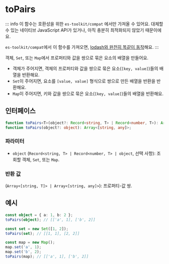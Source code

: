 # toPairs

::: info
이 함수는 호환성을 위한 `es-toolkit/compat` 에서만 가져올 수 있어요. 대체할 수 있는 네이티브 JavaScript API가 있거나, 아직 충분히 최적화되지 않았기 때문이에요.

`es-toolkit/compat`에서 이 함수를 가져오면, [lodash와 완전히 똑같이 동작](../../../compatibility.md)해요.
:::

객체, `Set`, 또는 `Map`에서 프로퍼티와 값을 쌍으로 묶은 요소의 배열을 만들어요.

- 객체가 주어지면, 객체의 프로퍼티와 값을 쌍으로 묶은 요소(`[key, value]`)들의 배열을 반환해요.
- `Set`이 주어지면, 요소를 `[value, value]` 형식으로 쌍으로 만든 배열을 반환을 반환해요.
- `Map`이 주어지면, 키와 값을 쌍으로 묶은 요소(`[key, value]`)들의 배열을 반환해요.

## 인터페이스

```typescript
function toPairs<T>(object?: Record<string, T> | Record<number, T>): Array<[string, T]>;
function toPairs(object?: object): Array<[string, any]>;
```

### 파라미터

- `object` (`Record<string, T> | Record<number, T> | object`, 선택 사항): 조회할 객체, `Set`, 또는 `Map`.

### 반환 값

(`Array<[string, T]> | Array<[string, any]>`): 프로퍼티-값 쌍.

## 예시

```typescript
const object = { a: 1, b: 2 };
toPairs(object); // [['a', 1], ['b', 2]]

const set = new Set([1, 2]);
toPairs(set); // [[1, 1], [2, 2]]

const map = new Map();
map.set('a', 1);
map.set('b', 2);
toPairs(map); // [['a', 1], ['b', 2]]
```
